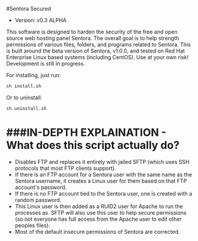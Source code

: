 #Sentora Secured

* Version: v0.3 ALPHA

This software is designed to harden the security of the free and open source web hosting panel Sentora. The overall goal is to help strength permissions of various files, folders, and programs related to Sentora. This is built around the beta version of Sentora, v1.0.0, and tested on Red Hat Enterprise Linux based systems (including CentOS). Use at your own risk! Development is still in progress.

For installing, just run:
```bash
sh install.sh
```
Or to uninstall:
```bash
sh uninstall.sh
```

###IN-DEPTH EXPLAINATION - What does this script actually do?
==============
* Disables FTP and replaces it entirely with jailed SFTP (which uses SSH protocols that most FTP clients support).
* If there is an FTP account for a Sentora user with the same name as the Sentora username, it creates a Linux user for them based on that FTP account's password.
* If there is no FTP account tied to the Sentora user, one is created with a random password.
* This Linux user is then added as a RUID2 user for Apache to run the processes as. SFTP will also use this user to help secure permissions (so not everyone has full access from the Apache user to edit other peoples files).
* Most of the default insecure permissions of Sentora are corrected.


